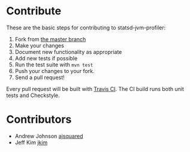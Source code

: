 # Contribute
These are the basic steps for contributing to statsd-jvm-profiler:

1. Fork from [the master branch](https://github.com/etsy/arbiter)
2. Make your changes
3. Document new functionality as appropriate
4. Add new tests if possible
5. Run the test suite with `mvn test`
6. Push your changes to your fork.
7. Send a pull request!

Every pull request will be built with [Travis CI](https://travis-ci.org/etsy/arbiter).  The CI build runs both unit tests and Checkstyle.

# Contributors
- Andrew Johnson [ajsquared](https://github.com/ajsquared)
- Jeff Kim [jkim](https://github.com/jkim)